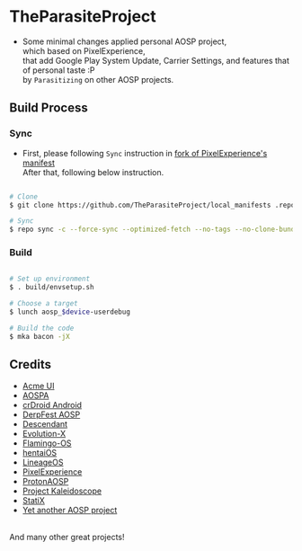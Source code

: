# TheParasiteProject

* Some minimal changes applied personal AOSP project,<br/>
  which based on PixelExperience,</br>
  that add Google Play System Update, Carrier Settings, and features that of personal taste :P<br/>
  by `Parasitizing` on other AOSP projects.

## Build Process

### Sync ###

* First, please following `Sync` instruction in [fork of PixelExperience's manifest](https://github.com/TheParasiteProject/manifest)<br>
  After that, following below instruction.

```bash

# Clone
$ git clone https://github.com/TheParasiteProject/local_manifests .repo/local_manifests

# Sync
$ repo sync -c --force-sync --optimized-fetch --no-tags --no-clone-bundle --prune -j$(nproc --all)
```

### Build ###

```bash

# Set up environment
$ . build/envsetup.sh

# Choose a target
$ lunch aosp_$device-userdebug

# Build the code
$ mka bacon -jX
```

## Credits
- [Acme UI](https://github.com/AcmeUI)
- [AOSPA](https://github.com/AOSPA)
- [crDroid Android](https://github.com/crdroidandroid)
- [DerpFest AOSP](https://github.com/DerpFest-AOSP)
- [Descendant](https://github.com/Descendant-XI)
- [Evolution-X](https://github.com/Evolution-X)
- [Flamingo-OS](https://github.com/Flamingo-OS)
- [hentaiOS](https://github.com/hentaiOS)
- [LineageOS](https://github.com/LineageOS)
- [PixelExperience](https://github.com/PixelExperience)
- [ProtonAOSP](https://github.com/protonAOSP)
- [Project Kaleidoscope](https://github.com/Project-Kaleidoscope)
- [StatiX](https://github.com/StatiXOS)
- [Yet another AOSP project](https://github.com/yaap)

<br/>
And many other great projects!
